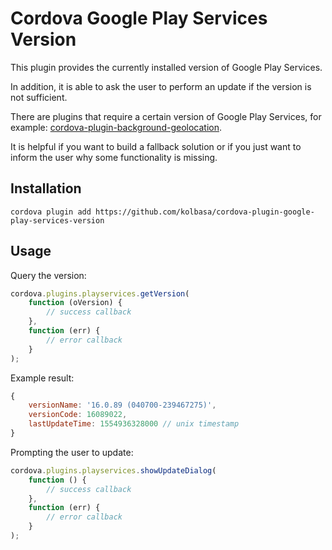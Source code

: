 # Cordova Google Play Services Version

This plugin provides the currently installed version of Google Play Services.

In addition, it is able to ask the user to perform an update if the version is not sufficient.

There are plugins that require a certain version of Google Play Services, for example: [cordova-plugin-background-geolocation](https://github.com/mauron85/cordova-plugin-background-geolocation).

It is helpful if you want to build a fallback solution or if you just want to inform the user why some functionality is missing.

## Installation

    cordova plugin add https://github.com/kolbasa/cordova-plugin-google-play-services-version

## Usage

Query the version:
```js
cordova.plugins.playservices.getVersion(
    function (oVersion) {
        // success callback
    },
    function (err) {
        // error callback
    }
);
```

Example result:
```js
{
    versionName: '16.0.89 (040700-239467275)',
    versionCode: 16089022,
    lastUpdateTime: 1554936328000 // unix timestamp
}
```

Prompting the user to update:
```js
cordova.plugins.playservices.showUpdateDialog(
    function () {
        // success callback
    },
    function (err) {
        // error callback
    }
);
```
